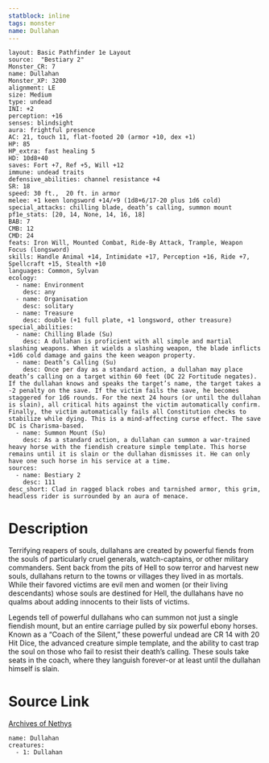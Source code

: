 ```yaml
---
statblock: inline
tags: monster
name: Dullahan
---
```

```statblock
layout: Basic Pathfinder 1e Layout
source:  "Bestiary 2"
Monster_CR: 7
name: Dullahan
Monster_XP: 3200
alignment: LE
size: Medium
type: undead
INI: +2
perception: +16
senses: blindsight
aura: frightful presence
AC: 21, touch 11, flat-footed 20 (armor +10, dex +1)
HP: 85
HP_extra: fast healing 5
HD: 10d8+40
saves: Fort +7, Ref +5, Will +12
immune: undead traits
defensive_abilities: channel resistance +4
SR: 18
speed: 30 ft.,  20 ft. in armor
melee: +1 keen longsword +14/+9 (1d8+6/17-20 plus 1d6 cold)
special_attacks: chilling blade, death’s calling, summon mount
pf1e_stats: [20, 14, None, 14, 16, 18]
BAB: 7
CMB: 12
CMD: 24
feats: Iron Will, Mounted Combat, Ride-By Attack, Trample, Weapon Focus (longsword)
skills: Handle Animal +14, Intimidate +17, Perception +16, Ride +7, Spellcraft +15, Stealth +10
languages: Common, Sylvan
ecology:
  - name: Environment
    desc: any
  - name: Organisation
    desc: solitary
  - name: Treasure
    desc: double (+1 full plate, +1 longsword, other treasure)
special_abilities:
  - name: Chilling Blade (Su)
    desc: A dullahan is proficient with all simple and martial slashing weapons. When it wields a slashing weapon, the blade inflicts +1d6 cold damage and gains the keen weapon property.
  - name: Death’s Calling (Su)
    desc: Once per day as a standard action, a dullahan may place death’s calling on a target within 60 feet (DC 22 Fortitude negates). If the dullahan knows and speaks the target’s name, the target takes a -2 penalty on the save. If the victim fails the save, he becomes staggered for 1d6 rounds. For the next 24 hours (or until the dullahan is slain), all critical hits against the victim automatically confirm. Finally, the victim automatically fails all Constitution checks to stabilize while dying. This is a mind-affecting curse effect. The save DC is Charisma-based.
  - name: Summon Mount (Su)
    desc: As a standard action, a dullahan can summon a war-trained heavy horse with the fiendish creature simple template. This horse remains until it is slain or the dullahan dismisses it. He can only have one such horse in his service at a time.
sources:
  - name: Bestiary 2
    desc: 111
desc_short: Clad in ragged black robes and tarnished armor, this grim, headless rider is surrounded by an aura of menace. 
```
# Description
Terrifying reapers of souls, dullahans are created by powerful fiends from the souls of particularly cruel generals, watch-captains, or other military commanders. Sent back from the pits of Hell to sow terror and harvest new souls, dullahans return to the towns or villages they lived in as mortals. While their favored victims are evil men and women (or their living descendants) whose souls are destined for Hell, the dullahans have no qualms about adding innocents to their lists of victims. 

Legends tell of powerful dullahans who can summon not just a single fiendish mount, but an entire carriage pulled by six powerful ebony horses. Known as a “Coach of the Silent,” these powerful undead are CR 14 with 20 Hit Dice, the advanced creature simple template, and the ability to cast trap the soul on those who fail to resist their death’s calling. These souls take seats in the coach, where they languish forever-or at least until the dullahan himself is slain.
# Source Link
[Archives of Nethys](https://aonprd.com/MonsterDisplay.aspx?ItemName=Dullahan)
```encounter-table
name: Dullahan
creatures:
  - 1: Dullahan
```
